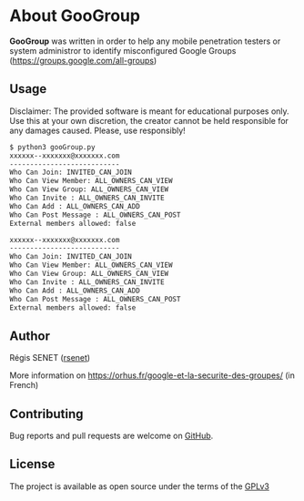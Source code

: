 # About GooGroup

**GooGroup** was written in order to help any mobile penetration testers or system administror to identify misconfigured Google Groups (https://groups.google.com/all-groups)

## Usage

Disclaimer: The provided software is meant for educational purposes only. Use this at your own discretion, the creator cannot be held responsible for any damages caused. Please, use responsibly!

```bash
$ python3 gooGroup.py
xxxxxx--xxxxxxx@xxxxxxx.com
---------------------------
Who Can Join: INVITED_CAN_JOIN
Who Can View Member: ALL_OWNERS_CAN_VIEW
Who Can View Group: ALL_OWNERS_CAN_VIEW
Who Can Invite : ALL_OWNERS_CAN_INVITE
Who Can Add : ALL_OWNERS_CAN_ADD
Who Can Post Message : ALL_OWNERS_CAN_POST
External members allowed: false

xxxxxx--xxxxxxx@xxxxxxx.com
---------------------------
Who Can Join: INVITED_CAN_JOIN
Who Can View Member: ALL_OWNERS_CAN_VIEW
Who Can View Group: ALL_OWNERS_CAN_VIEW
Who Can Invite : ALL_OWNERS_CAN_INVITE
Who Can Add : ALL_OWNERS_CAN_ADD
Who Can Post Message : ALL_OWNERS_CAN_POST
External members allowed: false
```

## Author

Régis SENET ([rsenet](https://github.com/rsenet))

More information on https://orhus.fr/google-et-la-securite-des-groupes/ (in French)


## Contributing

Bug reports and pull requests are welcome on [GitHub](https://github.com/rsenet/gooGroup).

## License

The project is available as open source under the terms of the [GPLv3](https://www.gnu.org/licenses/quick-guide-gplv3.en.html)
